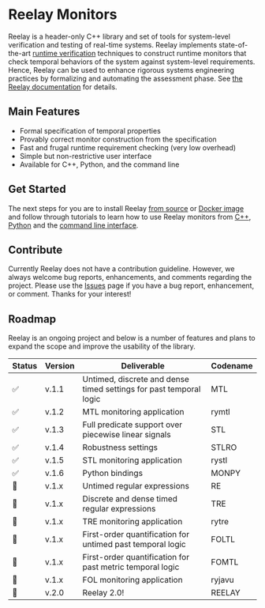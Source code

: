 # Reelay Monitors

Reelay is a header-only C++ library and set of tools for system-level verification and testing of real-time systems. Reelay implements state-of-the-art [runtime verification](https://en.wikipedia.org/wiki/Runtime_verification) techniques to construct runtime monitors that check temporal behaviors of the system against system-level requirements. Hence, Reelay can be used to enhance rigorous systems engineering practices by formalizing and automating the assessment phase. See [the Reelay documentation](https://doganulus.github.io/reelay/) for details.

## Main Features
* Formal specification of temporal properties
* Provably correct monitor construction from the specification
* Fast and frugal runtime requirement checking (very low overhead)
* Simple but non-restrictive user interface 
* Available for C++, Python, and the command line

## Get Started

The next steps for you are to install Reelay [from source](docs/install.md) or [Docker image](docs/docker.md) and follow through tutorials to learn how to use Reelay monitors from [C++](docs/gs_cpp.md), [Python](docs/gs_python) and the [command line interface](docs/gs_cli.md).

## Contribute

Currently Reelay does not have a contribution guideline. However, we always welcome bug reports, enhancements, and comments regarding the project. Please use the [Issues](https://github.com/doganulus/reelay/issues) page if you have a bug report, enhancement, or comment. Thanks for your interest!

## Roadmap

Reelay is an ongoing project and below is a number of features and plans to expand the scope and improve the usability of the library.

| Status | Version | Deliverable | Codename |
|-|---------|-------------|----------|
|✅| v.1.1 | Untimed, discrete and dense timed settings for past temporal logic | MTL |
|✅| v.1.2 | MTL monitoring application | rymtl |
|✅| v.1.3 | Full predicate support over piecewise linear signals | STL |
|✅| v.1.4 | Robustness settings | STLRO |
|✅| v.1.5 | STL monitoring application | rystl
|✅| v.1.6 | Python bindings | MONPY |
|🤞| v.1.x | Untimed regular expressions | RE |
|🤞| v.1.x | Discrete and dense timed regular expressions | TRE |
|🤞| v.1.x | TRE monitoring application | rytre |
|🤞| v.1.x | First-order quantification for untimed past temporal logic | FOLTL |
|🤞| v.1.x | First-order quantification for past metric temporal logic | FOMTL
|🤞| v.1.x | FOL monitoring application | ryjavu |
|🤞| v.2.0 | Reelay 2.0! | REELAY |